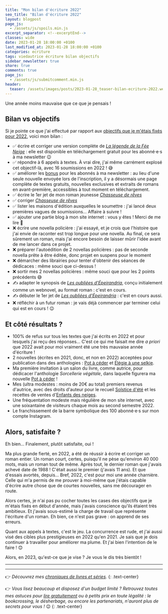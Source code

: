 ```yaml
---
title: "Mon bilan d'écriture 2022"
seo_title: "Bilan d'écriture 2022"
layout: blogpost
page_js:
  - /assets/js/spoils.min.js
excerpt_separator: <!--excerptEnd-->
classes: wide
date: 2023-01-28 18:00:00 +0100
last_modified_at: 2023-01-28 18:00:00 +0100
categories: ecriture
tags: viedautrice écriture bilan objectifs
sidebar_newsletter: true
share: true
comments: true
page_js:
  - /assets/js/submitcomment.min.js
header:
  teaser: /assets/images/posts/2023-01-28_teaser-bilan-ecriture-2022.webp
---
```


Une année moins mauvaise que ce que je pensais&nbsp;!
<!--excerptEnd-->

## Bilan vs objectifs

Si je pointe ce que j'ai effectué par rapport aux [objectifs que je m'étais fixés pour 2022](/ecriture/2023/01/28/objectifs-écriture-2022.html), voici mon bilan&nbsp;:

* ✅ écrire et corriger une version complète de [*La légende de la Fée Neige*](/bonus)&nbsp;: elle est disponible en téléchargement gratuit pour les abonné·e·s à ma newsletter 😉
* ✅ répondre à 6 appels à textes. À vrai dire, j'ai même carrément explosé cet objectif-là, avec 16 soumissions en 2022&nbsp;! 😅
* ✅ améliorer les [bonus](/bonus) pour les abonnés à ma newsletter&nbsp;: au lieu d'une seule nouvelle envoyée lors de l'inscription, il y a désormais une page complète de textes gratuits, nouvelles exclusives et extraits de romans en avant-première, accessibles à tout moment en téléchargement.
* ✅ écrire le 1er jet de mon roman jeunesse [*Chasseuse de rêves*](/publications/projets-en-cours/#chasseuse-de-rêves)
* ✅ corriger [*Chasseuse de rêves*](/publications/projets-en-cours/#chasseuse-de-rêves)
* ✅ lister les maisons d'édition auxquelles le soumettre&nbsp;: j'ai lancé deux premières vagues de soumissions&hellip; Affaire à suivre&nbsp;!
* ✅ ajouter une partie blog à mon site internet&nbsp;: vous y êtes&nbsp;! Merci de me lire 🤗
* ❌ écrire une novella policière&nbsp;: j'ai essayé, et je crois que l'histoire que j'ai envie de raconter est trop longue pour une novella. Au final, ce sera sûrement un roman, mais j'ai encore besoin de laisser mûrir l'idée avant de me lancer dans ce projet.
* ❌ préparer l'autoédition de 2 novellas policières&nbsp;: pas de seconde novella prête à être éditée, donc projet en suspens pour le moment
* ❌ démarcher des librairies pour tenter d'obtenir des séances de dédicaces&nbsp;: même souci que ci-dessus&nbsp;!
* ❌ sortir mes 2 novellas policières&nbsp;: même souci que pour les 2 points précédents 😅
* ✍ adapter le synopsis de [*Les oubliées d'Épeirandria*](/publications/projets-en-cours/#les-oubliées-depeirandria), conçu initialement comme un webnovel, au format roman&nbsp;: c'est en cours.
* ✍ débuter le 1er jet de [*Les oubliées d'Épeirandria*](/publications/projets-en-cours/#les-oubliées-depeirandria)&nbsp;: c'est en cours aussi.
* ❌ réfléchir à un futur roman&nbsp;: je vais déjà commencer par terminer celui qui est en cours&nbsp;! 😉


## Et côté résultats&nbsp;?

* 100% de refus sur tous les textes que j'ai écrits en 2022 et pour lesquels j'ai reçu des réponses&hellip; C'est ce qui me faisait me dire *a priori* que 2022 avait pour moi vraiment été une très mauvaise année d'écriture&nbsp;!
* 2 nouvelles (écrites en 2021, donc, et non en 2022) acceptées pour publication dans des anthologies&nbsp;: [Pot à céder](/publications/pot-a-ceder) et [Élégie à une selkie](/publications/elegie-a-une-selkie).
* Ma première invitation à un salon du livre, comme autrice, pour dédicacer l'anthologie *Sorcellerie végétale*, dans laquelle figurera ma nouvelle [Pot à céder](/publications/pot-a-ceder)&nbsp;!
* Mes (ultra modestes&nbsp;: moins de 20€ au total) premiers revenus d'autrice, avec des droits d'auteur pour le recueil [Solstice d'été](/publications/le-cadeau-des-fees) et les recettes de ventes d'[Enfants des neiges](/publications/enfants-des-neiges).
* Une fréquentation modeste mais régulière de mon site internet, avec une soixantaine de visiteurs chaque mois au second semestre 2022.
* Le franchissement de la barre symbolique des 100 abonné·e·s sur mon compte Instagram.


## Alors, satisfaite&nbsp;?

Eh bien&hellip; Finalement, plutôt satisfaite, oui&nbsp;!

Ma plus grande fierté, en 2022, a été de réussir à écrire et corriger un roman entier. Un roman court, certes, puisqu'il ne pèse qu'environ 40&nbsp;000 mots, mais un roman tout de même. Après tout, le dernier roman que j'avais achevé date de 1988&nbsp;! C'était aussi le premier (j'avais 11&nbsp;ans). Et que d'essais avortés, depuis&hellip; Bref, 2022, c'est pour moi une année charnière. Celle qui m'a permis de me prouver à moi-même que j'étais capable d'écrire autre chose que de courtes nouvelles, sans me décourager en route.

Alors certes, je n'ai pas pu cocher toutes les cases des objectifs que je m'étais fixés en début d'année, mais j'avais conscience qu'ils étaient très ambitieux. Et j'avais sous-estimé la charge de travail que représente l'écriture d'un roman. Eh bien, ce n'est pas grave&nbsp;: on apprend de ses erreurs.

Quant aux appels à textes, c'est le jeu. La concurrence est rude, et j'ai aussi visé des cibles plus prestigieuses en 2022 qu'en 2021. Je sais que je dois continuer à travailler pour améliorer ma plume. Et j'ai bien l'intention de le faire&nbsp;! 😊

Alors, en 2023, qu'est-ce que je vise&nbsp;? Je vous le dis très bientôt&nbsp;!


---
---
👉 *Découvrez mes [chroniques de livres et séries](/blog/tags#chronique).*
{: .text-center}

👉 *Vous lisez beaucoup et disposez d'un budget limité&nbsp;? Retrouvez toutes mes astuces pour [lire gratuitement](/lecture/2022/08/22/lire-gratuitement.html) ou à petits prix en toute légalité&nbsp;: le bookcrossing, le désherbage, ou encore les partenariats, n'auront plus de secrets pour vous&nbsp;!* 😉
{: .text-center}
